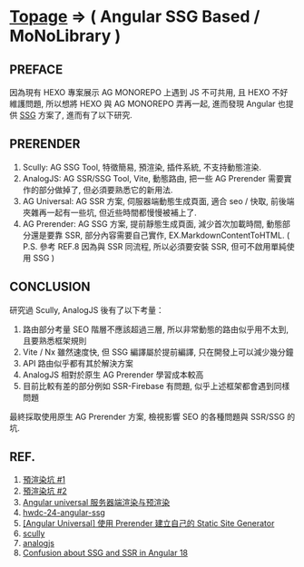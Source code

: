 # [Topage](https://github.com/UrWebApp/Topage) => ( Angular SSG Based / MoNoLibrary )

## PREFACE

因為現有 HEXO 專案展示 AG MONOREPO 上遇到 JS 不可共用, 且 HEXO 不好維護問題, 所以想將 HEXO 與 AG MONOREPO 弄再一起, 進而發現 Angular 也提供 [SSG](https://angular.dev/guide/prerendering) 方案了, 進而有了以下研究.

## PRERENDER

1. Scully: AG SSG Tool, 特徵簡易, 預渲染, 插件系統, 不支持動態渲染.
2. AnalogJS: AG SSR/SSG Tool, Vite, 動態路由, 把一些 AG Prerender 需要實作的部分做掉了, 但必須要熟悉它的新用法.
3. AG Universal: AG SSR 方案, 伺服器端動態生成頁面, 適合 seo / 快取, 前後端夾雜再一起有一些坑, 但近些時間都慢慢被補上了.
3. AG Prerender: AG SSG 方案, 提前靜態生成頁面, 減少首次加載時間, 動態部分還是要靠 SSR, 部分內容需要自己實作, EX.MarkdownContentToHTML. ( P.S. 參考 REF.8 因為與 SSR 同流程, 所以必須要安裝 SSR, 但可不啟用單純使用 SSG )

## CONCLUSION

研究過 Scully, AnalogJS 後有了以下考量：

1. 路由部分考量 SEO 階層不應該超過三層, 所以非常動態的路由似乎用不太到, 且要熟悉框架規則
2. Vite / Nx 雖然速度快, 但 SSG 編譯屬於提前編譯, 只在開發上可以減少幾分鐘
3. API 路由似乎都有其於解決方案
4. AnalogJS 相對於原生 AG Prerender 學習成本較高
5. 目前比較有差的部分例如 SSR-Firebase 有問題, 似乎上述框架都會遇到同樣問題 

最終採取使用原生 AG Prerender 方案, 檢視影響 SEO 的各種問題與 SSR/SSG 的坑. 

## REF.

1. [預渲染坑 #1](https://medium.com/kuraki5336/angular-%E9%80%8F%E9%81%8E-scully-%E5%81%9A%E9%A0%90%E6%B8%B2%E6%9F%93-pre-renders-1-cedbb7c0b5ea)
2. [預渲染坑 #2](https://medium.com/kuraki5336/angular-%E9%80%8F%E9%81%8E-scully-%E5%81%9A%E9%A0%90%E6%B8%B2%E6%9F%93-pre-renders-2-f0222388be15)
3. [Angular universal 服务器端渲染与预渲染](https://www.cnblogs.com/guoapeng/p/17381852.html#%E6%B7%BB%E5%8A%A0robotstxt)
4. [hwdc-24-angular-ssg](https://github.com/wellwind/hwdc-24-angular-ssg/tree/main)
6. [[Angular Universal] 使用 Prerender 建立自己的 Static Site Generator](https://fullstackladder.dev/blog/2021/10/16/static-site-generator-using-angular-universal-prerender/)
7. [scully](https://scully.io/)
8. [analogjs](https://analogjs.org)
9. [Confusion about SSG and SSR in Angular 18](https://stackoverflow.com/questions/78649459/confusion-about-ssg-and-ssr-in-angular-18)
